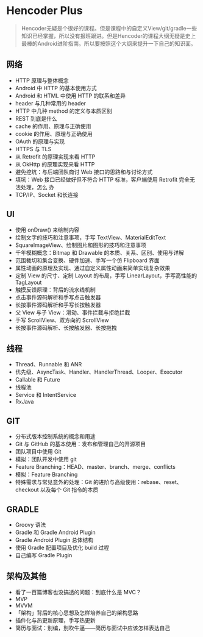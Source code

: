 # Hencoder Plus 
> Hencoder无疑是个很好的课程。但是课程中的自定义View/git/gradle一些知识已经掌握，所以没有报班跟进。但是Hencoder的课程大纲无疑是史上最棒的Android进阶指南。所以要按照这个大纲来提升一下自己的知识面。

## 网络

- HTTP 原理与整体概念
- Android 中 HTTP 的基本使⽤⽅式
- Android 和 HTML 中使⽤ HTTP 的联系和差异
- header 与几种常⽤的 header
- HTTP 中几种 method 的定义与本质区别
- REST 到底是什么
- cache 的作⽤、原理与正确使用
- cookie 的作用、原理与正确使用
- OAuth 的原理与实现
- HTTPS 与 TLS
- 从 Retrofit 的原理实现来看 HTTP
- 从 OkHttp 的原理实现来看 HTTP
- 避免挖坑：与后端团队商讨 Web 接⼝的思路和与讨论方式
- 填坑：Web 接⼝已经做好但不符合 HTTP 标准，客户端使⽤ Retrofit 完全无法处理，怎么 办
- TCP/IP、Socket 和⻓连接



## UI

- 使⽤ onDraw() 来绘制内容
- 绘制⽂字的技巧和注意事项，⼿写 TextView、MaterialEditText
- SquareImageView、绘制图⽚和图形的技巧和注意事项
- 千年模糊概念：Bitmap 和 Drawable 的本质、关系、区别、使⽤与详解
- 范围裁切和集合变换、硬件加速、⼿写⼀个仿 Flipboard 界面
- 属性动画的原理及实现、通过⾃定义属性动画来简单实现复杂效果
- 定制 View 的尺⼨、定制 Layout 的布局，⼿写 LinearLayout，手写高性能的 TagLayout
- 触摸反馈原理：背后的流水线机制
- 点击事件源码解析和手写点击触发器
- 长按事件源码解析和⼿写长按触发器
- 父 View 与⼦ View：滑动、事件拦截与拒绝拦截
- ⼿写 ScrollView、双⽅向的 ScrollView
- ⻓按事件源码解析、长按触发器、长按拖拽

## 线程

- Thread、Runnable 和 ANR
- 优先级、AsyncTask、Handler、HandlerThread、Looper、Executor
- Callable 和 Future
- 线程池
- Service 和 IntentService
- RxJava



## GIT

- 分布式版本控制系统的概念和用途
- Git 与 GitHub 的基本使⽤：发布和管理自⼰的开源项目
- 团队项⽬中使用 Git
- 模拟：团队开发中使用 git
- Feature Branching：HEAD、master、branch、merge、conflicts
- 模拟：Feature Branching
- 特殊需求与常⻅意外的处理：Git 的进阶与高级使用：rebase、reset、checkout 以及每个 Git 指令的本质



## GRADLE

- Groovy 语法
- Gradle 和 Gradle Android Plugin
- Gradle Android Plugin 总体结构
- 使用 Gradle 配置项⽬及优化 build 过程
- 自⼰编写 Gradle Plugin



## 架构及其他

- 看了一百篇博客也没搞透的问题：到底什么是 MVC？
- MVP
- MVVM
- 「架构」背后的核⼼思想及怎样培养自⼰的架构思路
- 插件化与热更新原理，手写热更新
- 简历与面试：别编，别吹⽜逼——简历与⾯试中应该怎样表达自己